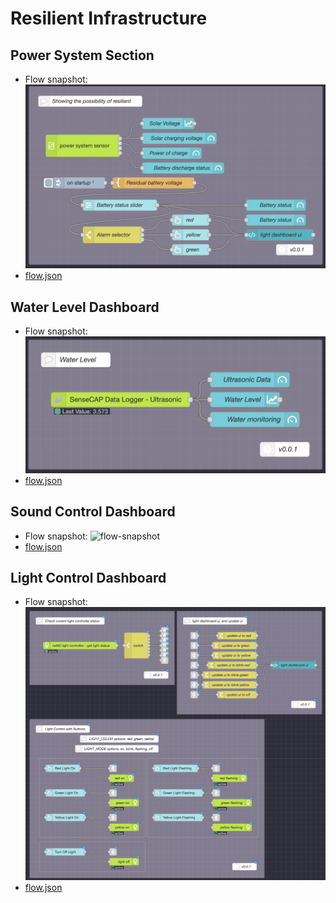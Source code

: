 # Resilient Infrastructure

## Power System Section

- Flow snapshot:
![flow-snapshot](./imgs/flow-snapshot_show-the-possibility-of-resilient.png)
- [flow.json](./flows/show-the-possibility-of-resilient.json)

## Water Level Dashboard

- Flow snapshot:
![flow-snapshot](./imgs/flow-snapshot_water-level-dashboard.png)
- [flow.json](./flows/)

## Sound Control Dashboard

- Flow snapshot:
![flow-snapshot](./imgs/flow-snapshot_sound-level-dashboard.png)
- [flow.json]()

## Light Control Dashboard

- Flow snapshot:
![flow-snapshot](./imgs/flow-snapshot_light-control-dashboard.png)
- [flow.json]()

